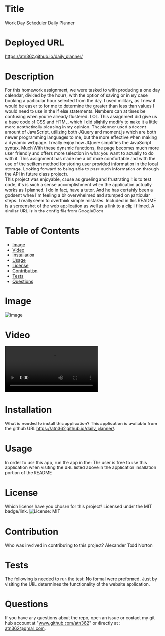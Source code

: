 # Title 

Work Day Scheduler Daily Planner

# Deployed URL

https://atn362.github.io/daily_planner/

# Description

For this homework assignment, we were tasked to with producing a one day calendar, divided by the hours, with the option of saving or in my case booking a particular hour selected from the day.  I used military, as I new it would be easier to for me to determine the greater than less than values I would need to use in the if else statements.  Numbers can at times be confusing when you're already flustered. LOL.  This assignment did give us a base code of CSS and HTML, which I did slightly modify to make it a little more aesthetically pleasing in my opinion. 
The planner used a decent amount of JavaScript, utilizing both JQuery and moment.js which are both newer programming languages to me, but the more effective when making a dynamic webpage. I really enjoy how JQuery simplifies the JavaScript syntax.  Much   With these dynamic functions, the page becomes much more user friendly and offers more selection in what you want to actually to do with it.
This assignment has made me a bit more comfortable and with the use of the setItem method for storing user provided information in the local storage.  Looking forward to being able to pass such information on through the API in future class projects.  
This project was enjoyable, cause as grueling and frustrating it is to test code, it's is such a sense accomplishment when the application actually works as I planned.  I do in fact, have a tutor.  And he has certainly been a godsent when I'm feeling a bit overwhelmed and stumped on particular steps.  I really seem to overthink simple mistakes.
Included in this README is a screenshot of the web application as well as a link to a clip I filmed. A similar URL is in the config file from GoogleDocs

# Table of Contents 
* [Image](#image)
* [Video](#video)
* [Installation](#installation)
* [Usage](#usage)
* [License](#license)
* [Contribution](#contribution)
* [Tests](#tests)
* [Questions](#questions)

#  Image

![image](https://user-images.githubusercontent.com/77468756/111225536-e8698d00-85ad-11eb-9601-104f58f174de.png)

#  Video

![video](https://user-images.githubusercontent.com/77468756/111227140-1f40a280-85b0-11eb-8244-b627a6af6ba6.mp4)

# Installation
What is needed to install this application? This application is available from the github URL https://atn362.github.io/daily_planner/.

# Usage
In order to use this app, run the app in the: The user is free to use this application when visiting the URL listed above in the application insallation portion of the README

# License
Which license have you chosen for this project? Licensed under the MIT badge/link.
![License: MIT](https://img.shields.io/badge/License-MIT-yellow.svg)

# Contribution
​Who was involved in contributing to this project? Alexander Todd Norton

# Tests
The following is needed to run the test: No formal were preformed.  Just by visiting the URL determines the functionality of the website application.

# Questions
If you have any questions about the repo, open an issue or contact my git hub account at "www.github.com/atn362" or  directly at : atn362@gmail.com.
